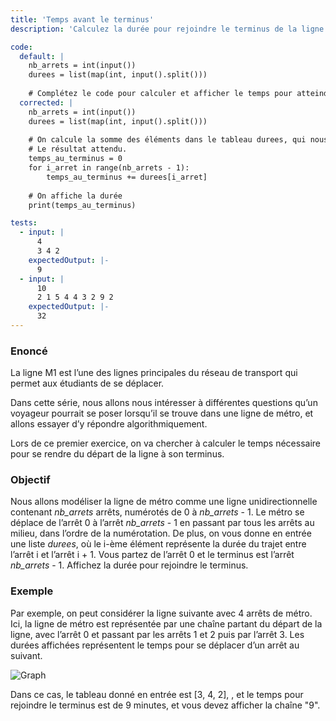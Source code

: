 ```yaml
---
title: 'Temps avant le terminus'
description: 'Calculez la durée pour rejoindre le terminus de la ligne de métro'

code:
  default: |
    nb_arrets = int(input())
    durees = list(map(int, input().split()))
    
    # Complétez le code pour calculer et afficher le temps pour atteindre le terminus
  corrected: |
    nb_arrets = int(input())
    durees = list(map(int, input().split()))
    
    # On calcule la somme des éléments dans le tableau durees, qui nous donne
    # Le résultat attendu.
    temps_au_terminus = 0
    for i_arret in range(nb_arrets - 1):
        temps_au_terminus += durees[i_arret]
    
    # On affiche la durée
    print(temps_au_terminus)

tests:
  - input: |
      4
      3 4 2
    expectedOutput: |-
      9
  - input: |
      10
      2 1 5 4 4 3 2 9 2
    expectedOutput: |-
      32
---
```


### Enoncé

La ligne M1 est l’une des lignes principales du réseau de transport qui permet aux étudiants de se déplacer.

Dans cette série, nous allons nous intéresser à différentes questions qu’un voyageur pourrait se poser lorsqu’il se trouve dans une ligne de métro, et allons essayer d’y répondre algorithmiquement.

Lors de ce premier exercice, on va chercher à calculer le temps nécessaire pour se rendre du départ de la ligne à son terminus. 

### Objectif

Nous allons modéliser la ligne de métro comme une ligne unidirectionnelle contenant _nb\_arrets_ arrêts, numérotés de 0 à _nb\_arrets_ - 1. Le métro se déplace de l’arrêt 0 à l’arrêt _nb\_arrets_ - 1 en passant par tous les arrêts au milieu, dans l’ordre de la numérotation. De plus, on vous donne en entrée une liste _durees_, où le i-ème élément représente la durée du trajet entre l’arrêt i et l’arrêt i + 1. Vous partez de l’arrêt 0 et le terminus est l’arrêt _nb\_arrets_ - 1. Affichez la durée pour rejoindre le terminus.

### Exemple

Par exemple, on peut considérer la ligne suivante avec 4 arrêts de métro. Ici, la ligne de métro est représentée par une chaîne partant du départ de la ligne, avec l’arrêt 0 et passant par les arrêts 1 et 2 puis par l’arrêt 3. Les durées affichées représentent le temps pour se déplacer d’un arrêt au suivant.

![Graph](/polympiads/graph-metro-polympiads.png)

Dans ce cas, le tableau donné en entrée est [3, 4, 2], , et le temps pour rejoindre le terminus est de 9 minutes, et vous devez afficher la chaîne "9".